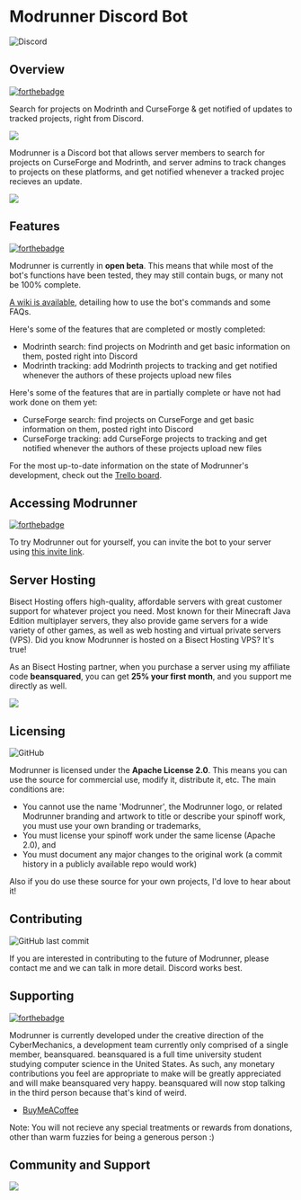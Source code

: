 # Modrunner Discord Bot
![Discord](https://img.shields.io/discord/764169561003130881?color=%237289DA&logo=discord&style=for-the-badge)

## Overview
[![forthebadge](https://forthebadge.com/images/badges/contains-tasty-spaghetti-code.svg)](https://forthebadge.com)

Search for projects on Modrinth and CurseForge & get notified of updates to tracked projects, right from Discord.

![](https://1648105728-files.gitbook.io/~/files/v0/b/gitbook-x-prod.appspot.com/o/spaces%2FYW466levrF1kDXDbfbGG%2Fuploads%2Fk7QILDqgwvDM3rlT6giC%2Fimage.png?alt=media&token=f30d873f-c7bd-4cac-8830-06fb15cc5321)

Modrunner is a Discord bot that allows server members to search for projects on CurseForge and Modrinth, and server admins to track changes to projects on these platforms, and get notified whenever a tracked projec recieves an update.

![](https://1648105728-files.gitbook.io/~/files/v0/b/gitbook-x-prod.appspot.com/o/spaces%2FYW466levrF1kDXDbfbGG%2Fuploads%2FbeXlMgW6zEY0HmL4jwzR%2Fimage.png?alt=media&token=3e0e7829-d12f-4312-b635-8ab4b509a4ce)

## Features
[![forthebadge](https://forthebadge.com/images/badges/made-with-javascript.svg)](https://forthebadge.com)

Modrunner is currently in **open beta**. This means that while most of the bot's functions have been tested, they may still contain bugs, or many not be 100% complete.

[A wiki is available](https://beansquared.gitbook.io/modrunner-wiki/), detailing how to use the bot's commands and some FAQs.

Here's some of the features that are completed or mostly completed:
- Modrinth search: find projects on Modrinth and get basic information on them, posted right into Discord
- Modrinth tracking: add Modrinth projects to tracking and get notified whenever the authors of these projects upload new files

Here's some of the features that are in partially complete or have not had work done on them yet:
- CurseForge search: find projects on CurseForge and get basic information on them, posted right into Discord
- CurseForge tracking: add CurseForge projects to tracking and get notified whenever the authors of these projects upload new files

For the most up-to-date information on the state of Modrunner's development, check out the [Trello board](https://trello.com/b/tNrFYngk).

## Accessing Modrunner
[![forthebadge](https://forthebadge.com/images/badges/for-you.svg)](https://forthebadge.com)

To try Modrunner out for yourself, you can invite the bot to your server using [this invite link](https://discord.com/api/oauth2/authorize?client_id=978413985722404924&permissions=2048&scope=bot%20applications.commands).

## Server Hosting
Bisect Hosting offers high-quality, affordable servers with great customer support for whatever project you need. Most known for their Minecraft Java Edition multiplayer servers, they also provide game servers for a wide variety of other games, as well as web hosting and virtual private servers (VPS). Did you know Modrunner is hosted on a Bisect Hosting VPS? It's true!

As an Bisect Hosting partner, when you purchase a server using my affiliate code **beansquared**, you can get **25% your first month**, and you support me directly as well.

![](https://www.bisecthosting.com/partners/custom-banners/fc72f588-888d-452c-8d66-6efd45d2882c.png)

## Licensing
![GitHub](https://img.shields.io/github/license/beans-squared/modrunner-bot?style=for-the-badge)

Modrunner is licensed under the **Apache License 2.0**. This means you can use the source for commercial use, modify it, distribute it, etc. The main conditions are:
- You cannot use the name 'Modrunner', the Modrunner logo, or related Modrunner branding and artwork to title or describe your spinoff work, you must use your own branding or trademarks,
- You must license your spinoff work under the same license (Apache 2.0), and
- You must document any major changes to the original work (a commit history in a publicly available repo would work)

Also if you do use these source for your own projects, I'd love to hear about it!

## Contributing
![GitHub last commit](https://img.shields.io/github/last-commit/beans-squared/modrunner-bot?style=for-the-badge)

If you are interested in contributing to the future of Modrunner, please contact me and we can talk in more detail. Discord works best.

## Supporting
[![forthebadge](https://forthebadge.com/images/badges/built-with-love.svg)](https://forthebadge.com)

Modrunner is currently developed under the creative direction of the CyberMechanics, a development team currently only comprised of a single member, beansquared. beansquared is a full time university student studying computer science in the United States. As such, any monetary contributions you feel are appropriate to make will be greatly appreciated and will make beansquared very happy. beansquared will now stop talking in the third person because that's kind of weird.

- [BuyMeACoffee](https://www.buymeacoffee.com/beansquared)

Note: You will not recieve any special treatments or rewards from donations, other than warm fuzzies for being a generous person :)

## Community and Support
![](https://discordapp.com/api/guilds/764169561003130881/widget.png?style=banner4)